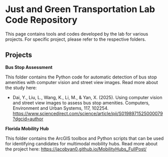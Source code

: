 # Just and Green Transportation Lab Code Repository

This page contains tools and codes developed by the lab for various projects. For specific project, please refer to the respective folders.

## Projects
**Bus Stop Assessment**

This folder contains the Python code for automatic detection of bus stop amenities with computer vision and street view images. Read more about the study here:

- Dai, Y., Liu, L., Wang, K., Li, M., & Yan, X. (2025). Using computer vision and street view images to assess bus stop amenities. Computers, Environment and Urban Systems, 117, 102254. https://www.sciencedirect.com/science/article/pii/S0198971525000079?dgcid=author


**Florida Mobility Hub**

This folder contains the ArcGIS toolbox and Python scripts that can be used for identifying candidates for multimodal mobility hubs. Read more about the project here: https://jacobyan0.github.io/MobilityHubs_FullPost/

  

